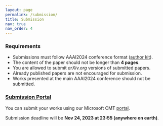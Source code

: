 ```yaml
---
layout: page
permalink: /submission/
title: Submission
nav: true
nav_order: 4
---
```


### Requirements

* Submissions must follow AAAI2024 conference format ([author kit](https://aaai.org/authorkit24-2/)).
* The content of the paper should not be longer than **4 pages**.
* You are allowed to submit *arXiv.org* versions of submitted papers.
* Already published papers are not encouraged for submission.
* Works presented at the main AAAI2024 conference should not be submitted.

### [Submission Portal](https://cmt3.research.microsoft.com/EIW2024)

You can submit your works using our Microsoft CMT [portal](https://cmt3.research.microsoft.com/EIW2024).

Submission deadline will be **Nov 24, 2023 at 23:55 (anywhere on earth)**.
